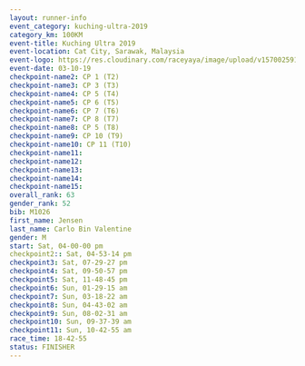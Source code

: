 ```yaml
---
layout: runner-info 
event_category: kuching-ultra-2019 
category_km: 100KM 
event-title: Kuching Ultra 2019
event-location: Cat City, Sarawak, Malaysia 
event-logo: https://res.cloudinary.com/raceyaya/image/upload/v1570025915/logo/kuching_ultra_jsvtue.jpg 
event-date: 03-10-19 
checkpoint-name2: CP 1 (T2) 
checkpoint-name3: CP 3 (T3) 
checkpoint-name4: CP 5 (T4) 
checkpoint-name5: CP 6 (T5) 
checkpoint-name6: CP 7 (T6) 
checkpoint-name7: CP 8 (T7) 
checkpoint-name8: CP 5 (T8) 
checkpoint-name9: CP 10 (T9) 
checkpoint-name10: CP 11 (T10) 
checkpoint-name11:  
checkpoint-name12: 
checkpoint-name13: 
checkpoint-name14: 
checkpoint-name15: 
overall_rank: 63
gender_rank: 52
bib: M1026
first_name: Jensen
last_name: Carlo Bin Valentine
gender: M
start: Sat, 04-00-00 pm
checkpoint2:: Sat, 04-53-14 pm
checkpoint3: Sat, 07-29-27 pm
checkpoint4: Sat, 09-50-57 pm
checkpoint5: Sat, 11-48-45 pm
checkpoint6: Sun, 01-29-15 am
checkpoint7: Sun, 03-18-22 am
checkpoint8: Sun, 04-43-02 am
checkpoint9: Sun, 08-02-31 am
checkpoint10: Sun, 09-37-39 am
checkpoint11: Sun, 10-42-55 am
race_time: 18-42-55
status: FINISHER
---
```


